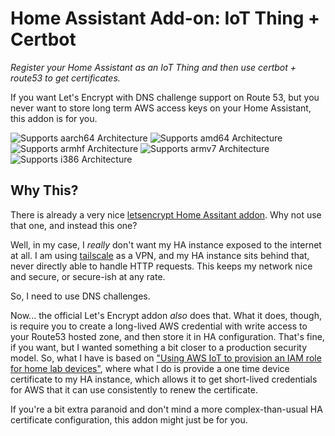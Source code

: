 # Home Assistant Add-on: IoT Thing + Certbot

_Register your Home Assistant as an IoT Thing and then use certbot + route53 to get certificates._

If you want Let's Encrypt with DNS challenge support on Route 53, but you never want to store long term AWS access keys on your Home Assistant, this addon is for you.

![Supports aarch64 Architecture][aarch64-shield]
![Supports amd64 Architecture][amd64-shield]
![Supports armhf Architecture][armhf-shield]
![Supports armv7 Architecture][armv7-shield]
![Supports i386 Architecture][i386-shield]

[aarch64-shield]: https://img.shields.io/badge/aarch64-yes-green.svg
[amd64-shield]: https://img.shields.io/badge/amd64-yes-green.svg
[armhf-shield]: https://img.shields.io/badge/armhf-yes-green.svg
[armv7-shield]: https://img.shields.io/badge/armv7-yes-green.svg
[i386-shield]: https://img.shields.io/badge/i386-yes-green.svg

## Why This?

There is already a very nice [letsencrypt Home Assitant addon](https://github.com/home-assistant/addons/blob/master/letsencrypt/README.md). Why not use that one, and instead this one?

Well, in my case, I _really_ don't want my HA instance exposed to the internet at all. I am using [tailscale](https://tailscale.com/) as a VPN, and my HA instance sits behind that, never directly able to handle HTTP requests. This keeps my network nice and secure, or secure-ish at any rate.

So, I need to use DNS challenges.

Now... the official Let's Encrypt addon _also_ does that. What it does, though, is require you to create a long-lived AWS credential with write access to your Route53 hosted zone, and then store it in HA configuration. That's fine, if you want, but I wanted something a bit closer to a production security model. So, what I have is based on ["Using AWS IoT to provision an IAM role for home lab devices"](https://offby1.website/posts/automating-letsencrypt-route53-using-aws-iot.html), where what I do is provide a one time device certificate to my HA instance, which allows it to get short-lived credentials for AWS that it can use consistently to renew the certificate.

If you're a bit extra paranoid and don't mind a more complex-than-usual HA certificate configuration, this addon might just be for you.
